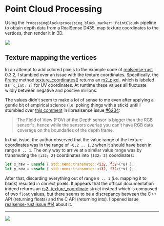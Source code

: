 # Point Cloud Processing

Using the `ProcessingBlock<processing_block_marker::PointCloud>` pipeline
to obtain depth data from a RealSense D435, map texture coordinates to the
vertices, then render it in 3D.

![](.readme/texture-mapping.webp)

## Texture mapping the vertices

In an attempt to add colored pixels to the example code of 
[realsense-rust](https://github.com/jerry73204/realsense-rust) 0.3.2,
I stumbled over an issue with the texture coordinates. Specifically,
the [Frame](https://docs.rs/realsense-rust/0.3.2/realsense_rust/frame/struct.Frame.html) method [texture_coordinates()](https://docs.rs/realsense-rust/0.3.2/realsense_rust/frame/struct.Frame.html#method.texture_coordinates)
returns an [rs2_pixel](https://docs.rs/realsense-sys/0.2.4/realsense_sys/struct.rs2_pixel.html), which is
labeled as `[c_int; 2]` for UV coordinates. At runtime these values all fluctuate wildly between negative and positive millions.

The values didn't seem to make a lot of sense to me even after applying a gentle bit of empirical
science (i.e. poking things with a stick) until I stumbled over
[this comment](https://github.com/IntelRealSense/librealsense/issues/6234#issuecomment-613352862) in 
librealsense issue [#6234](https://github.com/IntelRealSense/librealsense/issues/6234):

> The Field of View (FOV) of the Depth sensor is bigger than the RGB sensor's, hence while the sensors overlap you can't have RGB data coverage on the boundaries of the depth frame.

In that issue, the author observed that the value range of the texture coordinates
was in the range of `-0.2 .. 1.2` when it should have been in range `0 .. 1`.
The only way to arrive at a similar value range was by transmuting the `[i32; 2]`
coordinates into `[f32; 2]` coordinates:

```rust
let x_raw = unsafe { std::mem::transmute::<i32, f32>(*u) };
let y_raw = unsafe { std::mem::transmute::<i32, f32>(*v) };
```

After that, discarding everything out of range `0 .. 1` (i.e. mapping it to black) resulted in correct pixels.
It appears that the official documentation indeed returns an [rs2::texture_coordinate](https://intelrealsense.github.io/librealsense/doxygen/structrs2_1_1texture__coordinate.html)
struct instead which is composed of two `float` values, but there seems to be
a discrepancy between the C++ API (returning floats) and the C API (returning ints).
I opened issue [realsense-rust issue #14](https://github.com/jerry73204/realsense-rust/issues/14) about it.

---

![](.readme/texture-mapping.png)
